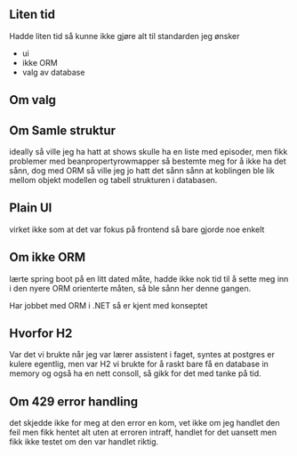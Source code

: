 ## Liten tid

Hadde liten tid så kunne ikke gjøre alt til standarden jeg ønsker

- ui
- ikke ORM
- valg av database

## Om valg

## Om Samle struktur
ideally så ville jeg ha hatt at shows skulle ha en liste med episoder, men fikk problemer med beanpropertyrowmapper så bestemte meg for å ikke ha det sånn, dog med ORM så ville jeg jo hatt det sånn sånn at koblingen ble lik mellom objekt modellen og tabell strukturen i databasen.

## Plain UI

virket ikke som at det var fokus på frontend så bare gjorde noe enkelt

## Om ikke ORM
lærte spring boot på en litt dated måte, hadde ikke nok tid til å sette meg inn i den nyere ORM orienterte måten, så ble sånn her denne gangen.

Har jobbet med ORM i .NET så er kjent med konseptet

## Hvorfor H2

Var det vi brukte når jeg var lærer assistent i faget, syntes at postgres er kulere egentlig, men var H2 vi brukte for å raskt bare få en database in memory og også ha en nett consoll, så gikk for det med tanke på tid.

## Om 429 error handling
det skjedde ikke for meg at den error en kom, vet ikke om jeg handlet den feil men fikk hentet alt uten at erroren intraff, handlet for det uansett men fikk ikke testet om den var handlet riktig.